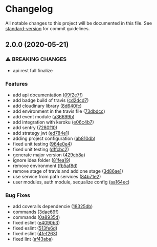 # Changelog

All notable changes to this project will be documented in this file. See [standard-version](https://github.com/conventional-changelog/standard-version) for commit guidelines.

## 2.0.0 (2020-05-21)


### ⚠ BREAKING CHANGES

* api rest full finalize

### Features

* add api documentation ([09f2e7f](https://github.com/Alver23/api-cafeto/commit/09f2e7f775e70236635f8c2bdd67480211414f2a))
* add badge build of travis ([cd2dcd7](https://github.com/Alver23/api-cafeto/commit/cd2dcd76e6d4032131d99b7484d22684a52746ed))
* add cloudinary library ([8d640fc](https://github.com/Alver23/api-cafeto/commit/8d640fc28e41eafa5fbfe19d8e3fdc650f8e87bc))
* add environment in the travis file ([73dbdcc](https://github.com/Alver23/api-cafeto/commit/73dbdcc0c818aa4bb260b597a643da690863a046))
* add event module ([a36699b](https://github.com/Alver23/api-cafeto/commit/a36699beac1ab24d459ca9e96ead4184a9262e2d))
* add integration with keroku ([e06c4b7](https://github.com/Alver23/api-cafeto/commit/e06c4b7b8eec5e84b1f232d07f234890b0a6cfe2))
* add sentry ([7280f10](https://github.com/Alver23/api-cafeto/commit/7280f106b6bc81036944763dd6b60396661d240b))
* add strategy jwt ([ed784e1](https://github.com/Alver23/api-cafeto/commit/ed784e150d1f3ead770108a20fe82ee79cd274bb))
* adding project configuration ([ab810db](https://github.com/Alver23/api-cafeto/commit/ab810dbb3adbd228dcea554518699d0d54304dc7))
* fixed unit testing ([964e0e4](https://github.com/Alver23/api-cafeto/commit/964e0e4abc8344dc067d55bdb4b207c79d3e9a5c))
* fixed unit testing ([dffcbc2](https://github.com/Alver23/api-cafeto/commit/dffcbc2b3fdf1b88e04a80912e62fbaebdac4a1c))
* generate major version ([429cb8a](https://github.com/Alver23/api-cafeto/commit/429cb8ae8d9501e7146cb4c945c6b4acdd63b32c))
* ignore idea folder ([81fea19](https://github.com/Alver23/api-cafeto/commit/81fea1965f35ab3ba98b6faf93d81169ef826af6))
* remove environment ([fb5af8d](https://github.com/Alver23/api-cafeto/commit/fb5af8dc0721e2f2852f38ad6a6890c4199c85b8))
* remove stage of travis and add one stage ([3d86ae1](https://github.com/Alver23/api-cafeto/commit/3d86ae1ab719bba0b3c9ae4357318ea60c190727))
* use service from path services ([84b71e2](https://github.com/Alver23/api-cafeto/commit/84b71e263c79f432ae7d2db699ae9aa4cc7711d7))
* user modules, auth module, sequalize config ([aa164ec](https://github.com/Alver23/api-cafeto/commit/aa164ecc34261c05830e7b536139a53a078e3225))


### Bug Fixes

* add coveralls dependencie ([18325db](https://github.com/Alver23/api-cafeto/commit/18325db033f3e03fe94f948f129204127ee70aa2))
* commands ([3dae69f](https://github.com/Alver23/api-cafeto/commit/3dae69f54a53bfcfa542d2fd493c3ff262792a66))
* commands ([0a8935d](https://github.com/Alver23/api-cafeto/commit/0a8935d13d6692bed7e49f7336d1cc1768e5b673))
* fixed eslint ([e4090b3](https://github.com/Alver23/api-cafeto/commit/e4090b3fc822b6cf71d8f9601680393272a79e2b))
* fixed eslint ([513fe6d](https://github.com/Alver23/api-cafeto/commit/513fe6da943400f3ca98722233a99b83904eddc2))
* fixed eslint ([4fef263](https://github.com/Alver23/api-cafeto/commit/4fef2639ed831de7d716476fe58a35e85658c937))
* fixed lint ([af43aba](https://github.com/Alver23/api-cafeto/commit/af43aba2f6de54d98fe4fc68a8c5e02001ad76b2))
